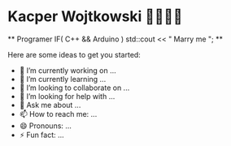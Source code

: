 # Kacper Wojtkowski 🏋️‍♂️👨‍🎓

**
Programer 
IF( C++ && Arduino )
   std::cout << " Marry me ";
**

Here are some ideas to get you started:

- 🔭 I’m currently working on ...
- 🌱 I’m currently learning ...
- 👯 I’m looking to collaborate on ...
- 🤔 I’m looking for help with ...
- 💬 Ask me about ...
- 📫 How to reach me: ...
- 😄 Pronouns: ...
- ⚡ Fun fact: ...

